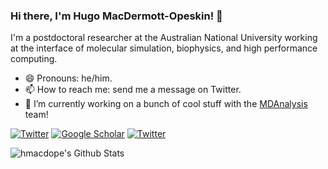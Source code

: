 ### Hi there, I'm Hugo MacDermott-Opeskin! 👋

I'm a postdoctoral researcher at the Australian National University working at the interface of molecular simulation, biophysics, and high performance computing.  

- 😄 Pronouns: he/him.
- 📫 How to reach me: send me a message on Twitter.
- 🔭 I’m currently working on a bunch of cool stuff with the [MDAnalysis](https://github.com/MDAnalysis)
 team! 

<a href="https://twitter.com/HugoMacdermott"><img alt="Twitter" src="https://img.shields.io/badge/Twitter%20-%231DA1F2.svg?&style=flat-square&logo=Twitter&logoColor=white"/></a>
<a href="https://scholar.google.de/citations?user=f5Os21sAAAAJ&hl=en"><img alt="Google Scholar" src="https://img.shields.io/badge/Scholar%20-%23F6F6F6.svg?&style=flat-square&logoColor=white&logo=data:image/svg+xml;base64,PHN2ZyB4bWxucz0iaHR0cDovL3d3dy53My5vcmcvMjAwMC9zdmciIHZpZXdCb3g9IjAgMCA1MTIgNTEyIj48cGF0aCBmaWxsPSIjNDI4NWY0IiBkPSJNMjU2IDQxMS4xMkwwIDIwMi42NjcgMjU2IDB6Ii8+PHBhdGggZmlsbD0iIzM1NmFjMyIgZD0iTTI1NiA0MTEuMTJsMjU2LTIwOC40NTNMMjU2IDB6Ii8+PGNpcmNsZSBmaWxsPSIjYTBjM2ZmIiBjeD0iMjU2IiBjeT0iMzYyLjY2NyIgcj0iMTQ5LjMzMyIvPjxwYXRoIGZpbGw9IiM3NmE3ZmEiIGQ9Ik0xMjEuMDM3IDI5OC42NjdjMjMuOTY4LTUwLjQ1MyA3NS4zOTItODUuMzM0IDEzNC45NjMtODUuMzM0czExMC45OTUgMzQuODgxIDEzNC45NjMgODUuMzM0SDEyMS4wMzd6Ii8+PC9zdmc+"></a>
<a href="https://www.linkedin.com/in/hugo-macdermott-opeskin/"><img alt="Twitter" src="https://img.shields.io/badge/LinkedIn-0077B5?style=fflat-square&logo=linkedin&logoColor=white"/></a>

<img align="left" alt="hmacdope's Github Stats" src="https://github-readme-stats.vercel.app/api?username=hmacdope&show_icons=true&hide_border=true&theme=dracula" />
